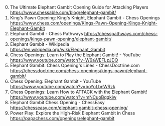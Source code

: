 0. The Ultimate Elephant Gambit Opening Guide for Attacking Players
https://www.chessable.com/blog/elephant-gambit/
1. King's Pawn Opening: King's Knight, Elephant Gambit - Chess Openings
https://www.chess.com/openings/Kings-Pawn-Opening-Kings-Knight-Elephant-Gambit
2. Elephant Gambit - Chess Pathways
https://chesspathways.com/chess-openings/kings-pawn-opening/elephant-gambit/
3. Elephant Gambit - Wikipedia
https://en.wikipedia.org/wiki/Elephant_Gambit
4. Chess Openings: Learn to Play the Elephant Gambit! - YouTube
https://www.youtube.com/watch?v=W6aWEFLzJDQ
5. Elephant Gambit: Chess Opening's Lines - ChessDoctrine.com
https://chessdoctrine.com/chess-openings/kings-pawn/elephant-gambit/
6. Chess Opening: Elephant Gambit - YouTube
https://www.youtube.com/watch?v=boYoLbnWRzk
7. Chess Openings: Learn How to ATTACK with the Elephant Gambit!
https://www.youtube.com/watch?v=mNCuoBqqklw
8. Elephant Gambit Chess Opening - ChessEasy
https://chesseasy.com/elephant-gambit-chess-opening/
9. Power Play: Explore the High-Risk Elephant Gambit in Chess
https://papachess.com/openings/elephant-gambit
